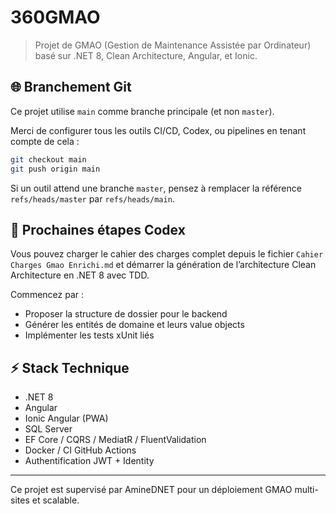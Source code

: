 # 360GMAO

> Projet de GMAO (Gestion de Maintenance Assistée par Ordinateur) basé sur .NET 8, Clean Architecture, Angular, et Ionic.

## 🌐 Branchement Git

Ce projet utilise `main` comme branche principale (et non `master`).

Merci de configurer tous les outils CI/CD, Codex, ou pipelines en tenant compte de cela :

```bash
git checkout main
git push origin main
```

Si un outil attend une branche `master`, pensez à remplacer la référence `refs/heads/master` par `refs/heads/main`.

## 🚀 Prochaines étapes Codex

Vous pouvez charger le cahier des charges complet depuis le fichier `Cahier Charges Gmao Enrichi.md` et démarrer la génération de l’architecture Clean Architecture en .NET 8 avec TDD.

Commencez par :
- Proposer la structure de dossier pour le backend
- Générer les entités de domaine et leurs value objects
- Implémenter les tests xUnit liés

## ⚡ Stack Technique

- .NET 8
- Angular
- Ionic Angular (PWA)
- SQL Server
- EF Core / CQRS / MediatR / FluentValidation
- Docker / CI GitHub Actions
- Authentification JWT + Identity

---

Ce projet est supervisé par AmineDNET pour un déploiement GMAO multi-sites et scalable.
